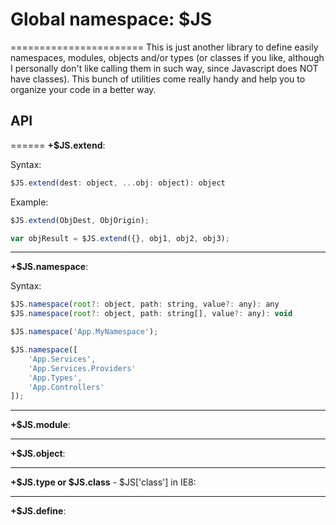 # Global namespace: $JS
=======================
This is just another library to define easily namespaces, modules, objects and/or types (or classes if you like, although I personally don't like calling them in such way, since Javascript does NOT have classes). This bunch of utilities come really handy and help you to organize your code in a better way.

## API
======
**+$JS.extend**:

Syntax:
```javascript
$JS.extend(dest: object, ...obj: object): object
```

Example:
```javascript
$JS.extend(ObjDest, ObjOrigin);

var objResult = $JS.extend({}, obj1, obj2, obj3);
```
---

**+$JS.namespace**:

Syntax:
```javascript
$JS.namespace(root?: object, path: string, value?: any): any
$JS.namespace(root?: object, path: string[], value?: any): void
```

```javascript
$JS.namespace('App.MyNamespace');

$JS.namespace([
	'App.Services',
	'App.Services.Providers'
	'App.Types',
	'App.Controllers'
]);
```
---

**+$JS.module**:

---

**+$JS.object**:

---

**+$JS.type or $JS.class** - $JS['class'] in IE8:

---

**+$JS.define**: